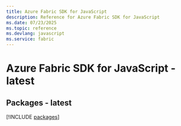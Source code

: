 ```yaml
---
title: Azure Fabric SDK for JavaScript
description: Reference for Azure Fabric SDK for JavaScript
ms.date: 07/23/2025
ms.topic: reference
ms.devlang: javascript
ms.service: fabric
---
```

# Azure Fabric SDK for JavaScript - latest
## Packages - latest
[!INCLUDE [packages](fabric-index.md)]